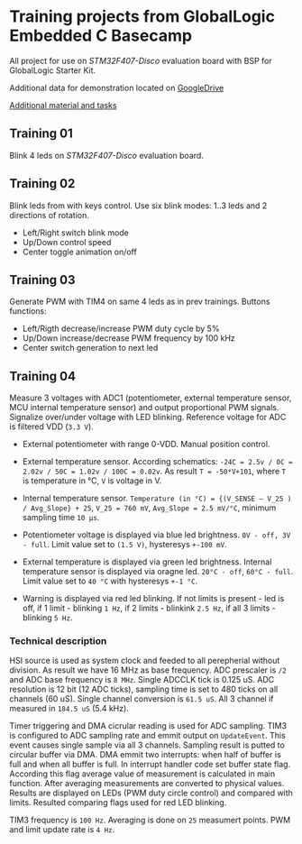 # Training projects from GlobalLogic Embedded C Basecamp

All project for use on _STM32F407-Disco_ evaluation board with BSP for GlobalLogic Starter Kit.

Additional data for demonstration located on
[GoogleDrive](https://drive.google.com/drive/folders/1FCusyGBt-Cub02OuuL_l30AyVIVgV55s?usp=sharing)

[Additional material and tasks](https://drive.google.com/drive/folders/1ykWPKRX9-aB7cf1Uezi-jmffZY9AW5Ec)

## Training 01

Blink 4 leds on _STM32F407-Disco_ evaluation board.

## Training 02

Blink leds from with keys control. Use six blink modes: 1..3 leds and 2 directions of rotation.

* Left/Right switch blink mode
* Up/Down control speed
* Center toggle animation on/off

## Training 03

Generate PWM with TIM4 on same 4 leds as in prev trainings. Buttons functions:

* Left/Rigth decrease/increase PWM duty cycle by 5%
* Up/Down increase/decrease PWM frequency by 100 kHz
* Center switch generation to next led

## Training 04

Measure 3 voltages with ADC1 (potentiometer, external temperature sensor, MCU internal temperature sensor)
and output proportional PWM signals. Signalize over/under voltage with LED blinking.
Reference voltage for ADC is filtered VDD (`3.3 V`).

* External potentiometer with range 0-VDD. Manual position control.
* External temperature sensor. According schematics: `-24C = 2.5v / 0C = 2.02v / 50C = 1.02v / 100C = 0.02v`.
As result `T = -50*V+101`, where `T` is temperature in °C, `V` is voltage in V.
* Internal temperature sensor. `Temperature (in °C) = {(V_SENSE – V_25 ) / Avg_Slope} + 25`,
`V_25 = 760 mV`, `Avg_Slope = 2.5 mV/°C`, minimum sampling time `10 µs`.

* Potentiometer voltage is displayed via blue led brightness. `0V - off, 3V - full`.
Limit value set to `(1.5 V)`, hysteresys `+-100 mV`.
* External temperature is displayed via green led brightness. Internal temperature sensor is displayed via oragne led.
`20°C - off`, `60°C - full`. Limit value set to `40 °C` with hysteresys `+-1 °C`.
* Warning is displayed via red led blinking. If not limits is present - led is off,
if 1 limit - blinking `1 Hz`, if 2 limits - blinkink `2.5 Hz`, if all 3 limits - blinking `5 Hz`.

### Technical description

HSI source is used as system clock and feeded to all perepherial without division.
As result we have 16 MHz as base frequency. ADC prescaler is `/2` and ADC base frequency is `8 MHz`.
Single ADCCLK tick is 0.125 uS. ADC resolution is 12 bit (12 ADC ticks),
sampling time is set to 480 ticks on all channels (60 uS). Single channel conversion is `61.5 uS`.
All 3 channel if measured in `184.5 uS` (5.4 kHz).

Timer triggering and DMA cicrular reading is used for ADC sampling. TIM3 is configured to
ADC sampling rate and emmit output on `UpdateEvent`. This event causes single sample
via all 3 channels. Sampling result is putted to circular buffer via DMA. DMA emmit two interrupts:
when half of buffer is full and when all buffer is full. In interrupt handler code set buffer state flag.
According this flag average value of measurement is calculated in main function. After averaging
measurements are converted to physical values. Results are displayed on LEDs (PWM duty circle control)
and compared with limits. Resulted comparing flags used for red LED blinking.

TIM3 frequency is `100 Hz`. Averaging is done on `25` measumert points. PWM and limit update rate is `4 Hz`.
